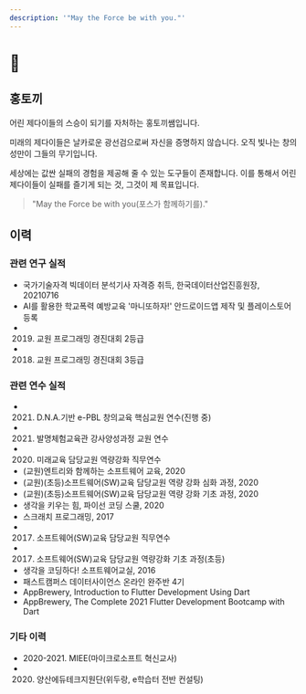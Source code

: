```yaml
---
description: '"May the Force be with you."'
---
```


# 🐰

## 홍토끼

어린 제다이들의 스승이 되기를 자처하는 홍토끼쌤입니다.

미래의 제다이들은 날카로운 광선검으로써 자신을 증명하지 않습니다. 오직 빛나는 창의성만이 그들의 무기입니다.

세상에는 값싼 실패의 경험을 제공해 줄 수 있는 도구들이 존재합니다. 이를 통해서 어린 제다이들이 실패를 즐기게 되는 것, 그것이 제 목표입니다.

> "May the Force be with you\(포스가 함께하기를\)."

## 이력

### 관련 연구 실적

* 국가기술자격 빅데이터 분석기사 자격증 취득, 한국데이터산업진흥원장, 20210716
* AI를 활용한 학교폭력 예방교육 '마니또하자!' 안드로이드앱 제작 및 플레이스토어 등록
* 2019. 교원 프로그래밍 경진대회 2등급
* 2018. 교원 프로그래밍 경진대회 3등급

### 관련 연수 실적

* 2021. D.N.A.기반 e-PBL 창의교육 핵심교원 연수\(진행 중\)
* 2021. 발명체험교육관 강사양성과정 교원 연수
* 2020. 미래교육 담당교원 역량강화 직무연수
* \(교원\)엔트리와 함께하는 소프트웨어 교육, 2020
* \(교원\)\(초등\)소프트웨어\(SW\)교육 담당교원 역량 강화 심화 과정, 2020
* \(교원\)\(초등\)소프트웨어\(SW\)교육 담당교원 역량 강화 기초 과정, 2020
* 생각을 키우는 힘, 파이선 코딩 스쿨, 2020
* 스크래치 프로그래밍, 2017
* 2017. 소프트웨어\(SW\)교육 담당교원 직무연수
* 2017. 소프트웨어\(SW\)교육 담당교원 역량강화 기초 과정\(초등\)
* 생각을 코딩하다! 소프트웨어교실, 2016
* 패스트캠퍼스 데이터사이언스 온라인 완주반 4기
* AppBrewery, Introduction to Flutter Development Using Dart
* AppBrewery, The Complete 2021 Flutter Development Bootcamp with Dart

### 기타 이력

* 2020-2021. MIEE\(마이크로소프트 혁신교사\)
* 2020. 양산에듀테크지원단\(위두랑, e학습터 전반 컨설팅\)

